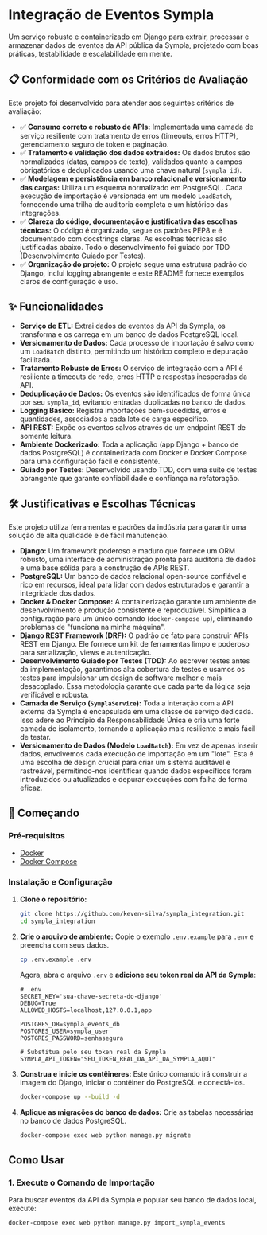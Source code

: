 # Integração de Eventos Sympla

Um serviço robusto e containerizado em Django para extrair, processar e armazenar dados de eventos da API pública da Sympla, projetado com boas práticas, testabilidade e escalabilidade em mente.

## 📋 Conformidade com os Critérios de Avaliação

Este projeto foi desenvolvido para atender aos seguintes critérios de avaliação:

-   ✅ **Consumo correto e robusto de APIs:** Implementada uma camada de serviço resiliente com tratamento de erros (timeouts, erros HTTP), gerenciamento seguro de token e paginação.
-   ✅ **Tratamento e validação dos dados extraídos:** Os dados brutos são normalizados (datas, campos de texto), validados quanto a campos obrigatórios e deduplicados usando uma chave natural (`sympla_id`).
-   ✅ **Modelagem e persistência em banco relacional e versionamento das cargas:** Utiliza um esquema normalizado em PostgreSQL. Cada execução de importação é versionada em um modelo `LoadBatch`, fornecendo uma trilha de auditoria completa e um histórico das integrações.
-   ✅ **Clareza do código, documentação e justificativa das escolhas técnicas:** O código é organizado, segue os padrões PEP8 e é documentado com docstrings claras. As escolhas técnicas são justificadas abaixo. Todo o desenvolvimento foi guiado por TDD (Desenvolvimento Guiado por Testes).
-   ✅ **Organização do projeto:** O projeto segue uma estrutura padrão do Django, inclui logging abrangente e este README fornece exemplos claros de configuração e uso.

## ✨ Funcionalidades

-   **Serviço de ETL:** Extrai dados de eventos da API da Sympla, os transforma e os carrega em um banco de dados PostgreSQL local.
-   **Versionamento de Dados:** Cada processo de importação é salvo como um `LoadBatch` distinto, permitindo um histórico completo e depuração facilitada.
-   **Tratamento Robusto de Erros:** O serviço de integração com a API é resiliente a timeouts de rede, erros HTTP e respostas inesperadas da API.
-   **Deduplicação de Dados:** Os eventos são identificados de forma única por seu `sympla_id`, evitando entradas duplicadas no banco de dados.
-   **Logging Básico:** Registra importações bem-sucedidas, erros e quantidades, associados a cada lote de carga específico.
-   **API REST:** Expõe os eventos salvos através de um endpoint REST de somente leitura.
-   **Ambiente Dockerizado:** Toda a aplicação (app Django + banco de dados PostgreSQL) é containerizada com Docker e Docker Compose para uma configuração fácil e consistente.
-   **Guiado por Testes:** Desenvolvido usando TDD, com uma suíte de testes abrangente que garante confiabilidade e confiança na refatoração.

## 🛠️ Justificativas e Escolhas Técnicas

Este projeto utiliza ferramentas e padrões da indústria para garantir uma solução de alta qualidade e de fácil manutenção.

-   **Django:** Um framework poderoso e maduro que fornece um ORM robusto, uma interface de administração pronta para auditoria de dados e uma base sólida para a construção de APIs REST.
-   **PostgreSQL:** Um banco de dados relacional open-source confiável e rico em recursos, ideal para lidar com dados estruturados e garantir a integridade dos dados.
-   **Docker & Docker Compose:** A containerização garante um ambiente de desenvolvimento e produção consistente e reproduzível. Simplifica a configuração para um único comando (`docker-compose up`), eliminando problemas de "funciona na minha máquina".
-   **Django REST Framework (DRF):** O padrão de fato para construir APIs REST em Django. Ele fornece um kit de ferramentas limpo e poderoso para serialização, views e autenticação.
-   **Desenvolvimento Guiado por Testes (TDD):** Ao escrever testes antes da implementação, garantimos alta cobertura de testes e usamos os testes para impulsionar um design de software melhor e mais desacoplado. Essa metodologia garante que cada parte da lógica seja verificável e robusta.
-   **Camada de Serviço (`SymplaService`):** Toda a interação com a API externa da Sympla é encapsulada em uma classe de serviço dedicada. Isso adere ao Princípio da Responsabilidade Única e cria uma forte camada de isolamento, tornando a aplicação mais resiliente e mais fácil de testar.
-   **Versionamento de Dados (Modelo `LoadBatch`):** Em vez de apenas inserir dados, envolvemos cada execução de importação em um "lote". Esta é uma escolha de design crucial para criar um sistema auditável e rastreável, permitindo-nos identificar quando dados específicos foram introduzidos ou atualizados e depurar execuções com falha de forma eficaz.

## 🚀 Começando

### Pré-requisitos

-   [Docker](https://www.docker.com/get-started)
-   [Docker Compose](https://docs.docker.com/compose/install/)

### Instalação e Configuração

1.  **Clone o repositório:**
    ```bash
    git clone https://github.com/keven-silva/sympla_integration.git
    cd sympla_integration
    ```

2.  **Crie o arquivo de ambiente:**
    Copie o exemplo `.env.example` para `.env` e preencha com seus dados.
    ```bash
    cp .env.example .env
    ```
    Agora, abra o arquivo `.env` e **adicione seu token real da API da Sympla**:
    ```dotenv
    # .env
    SECRET_KEY='sua-chave-secreta-do-django'
    DEBUG=True
    ALLOWED_HOSTS=localhost,127.0.0.1,app

    POSTGRES_DB=sympla_events_db
    POSTGRES_USER=sympla_user
    POSTGRES_PASSWORD=senhasegura

    # Substitua pelo seu token real da Sympla
    SYMPLA_API_TOKEN="SEU_TOKEN_REAL_DA_API_DA_SYMPLA_AQUI"
    ```

3.  **Construa e inicie os contêineres:**
    Este único comando irá construir a imagem do Django, iniciar o contêiner do PostgreSQL e conectá-los.
    ```bash
    docker-compose up --build -d
    ```

4.  **Aplique as migrações do banco de dados:**
    Crie as tabelas necessárias no banco de dados PostgreSQL.
    ```bash
    docker-compose exec web python manage.py migrate
    ```

## Como Usar

### 1. Execute o Comando de Importação

Para buscar eventos da API da Sympla e popular seu banco de dados local, execute:
```bash
docker-compose exec web python manage.py import_sympla_events